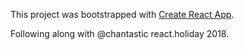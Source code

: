 This project was bootstrapped with [Create React App](https://github.com/facebook/create-react-app).

Following along with @chantastic react.holiday 2018.
